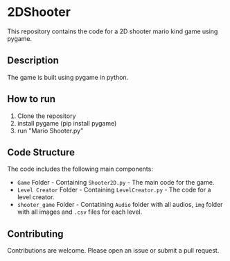 # 2DShooter

This repository contains the code for a 2D shooter mario kind game using pygame.

## Description

The game is built using pygame in python.

## How to run

1. Clone the repository
2. install pygame (pip install pygame)
3. run "Mario Shooter.py"

## Code Structure

The code includes the following main components:

- `Game` Folder - Containing `Shooter2D.py` - The main code for the game.
- `Level Creator` Folder - Containing `LevelCreator.py` - The code for a level creator.
- `shooter_game` Folder - Contatining `Audio` folder with all audios, `img` folder with all images and `.csv` files for each level.
## Contributing

Contributions are welcome. Please open an issue or submit a pull request.

